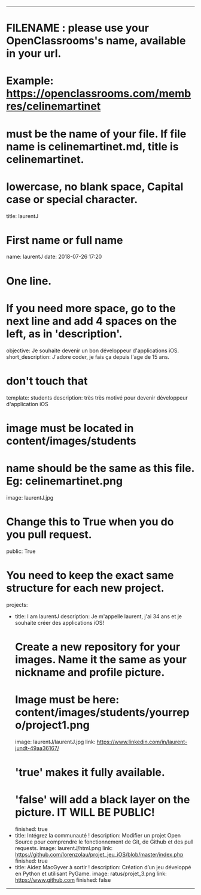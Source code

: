 ---

# FILENAME : please use your OpenClassrooms's name, available in your url.
# Example: https://openclassrooms.com/membres/celinemartinet
# must be the name of your file. If file name is celinemartinet.md, title is celinemartinet.
# lowercase, no blank space, Capital case or special character.
title: laurentJ

# First name or full name
name: laurentJ
date: 2018-07-26 17:20

# One line.
# If you need more space, go to the next line and add 4 spaces on the left, as in 'description'.
objective: Je souhaite devenir un bon développeur d'applications iOS.
short_description: J'adore coder, je fais ça depuis l'age de 15 ans.

# don't touch that
template: students
description:
    très très motivé pour devenir développeur d'application iOS

# image must be located in content/images/students
# name should be the same as this file. Eg: celinemartinet.png
image: laurentJ.jpg

# Change this to True when you do you pull request.
public: True

# You need to keep the exact same structure for each new project.
projects:
  - title: I am laurentJ
    description: Je m'appelle laurent, j'ai 34 ans et je souhaite créer des applications iOS!
    # Create a new repository for your images. Name it the same as your nickname and profile picture.
    # Image must be here: content/images/students/yourrepo/project1.png
    image: laurentJ/laurentJ.jpg
    link: https://www.linkedin.com/in/laurent-jundt-49aa36167/
    # 'true' makes it fully available.
    # 'false' will add a black layer on the picture. IT WILL BE PUBLIC!
    finished: true
  - title: Intégrez la communauté !
    description: Modifier un projet Open Source pour comprendre le fonctionnement de Git, de Github et des pull requests. 
    image: laurentJ/html.png
    link: https://github.com/lorenzolau/projet_jeu_iOS/blob/master/index.php
    finished: true
  - title: Aidez MacGyver à sortir !
    description: Création d’un jeu développé en Python et utilisant PyGame.
    image: ratus/projet_3.png
    link: https://www.github.com
    finished: false
---